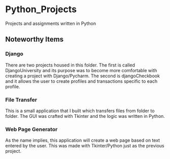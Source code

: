 # Python_Projects
Projects and assignments written in Python

## Noteworthy Items

### Django
There are two projects housed in this folder.
The first is called DjangoUniversity and its purpose was to become more comfortable with creating a project with Django/Pycharm.
The second is djangoCheckbook and it allows the user to create profiles and transactions specific to each profile.

### File Transfer
This is a small application that I built which transfers files from folder to folder.
The GUI was crafted with Tkinter and the logic was written in Python.

### Web Page Generator
As the name implies, this application will create a web page based on text entered by the user.
This was made with Tkinter/Python just as the previous project.
